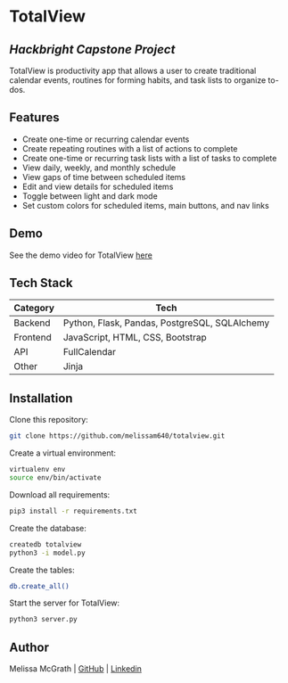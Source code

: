 # TotalView
## _Hackbright Capstone Project_

TotalView is productivity app that allows a user to create traditional calendar events, routines for forming habits, and task lists to organize to-dos.

## Features

- Create one-time or recurring calendar events
- Create repeating routines with a list of actions to complete
- Create one-time or recurring task lists with a list of tasks to complete
- View daily, weekly, and monthly schedule
- View gaps of time between scheduled items
- Edit and view details for scheduled items
- Toggle between light and dark mode
- Set custom colors for scheduled items, main buttons, and nav links

## Demo

See the demo video for TotalView [here]()

## Tech Stack

| Category | Tech |
| ------ | ------ |
| Backend | Python, Flask, Pandas, PostgreSQL, SQLAlchemy |
| Frontend | JavaScript, HTML, CSS, Bootstrap |
| API | FullCalendar |
| Other | Jinja |

## Installation

Clone this repository:
```sh
git clone https://github.com/melissam640/totalview.git
```
Create a virtual environment:
```sh
virtualenv env
source env/bin/activate
```
Download all requirements:
```sh
pip3 install -r requirements.txt
```
Create the database:
```sh
createdb totalview
python3 -i model.py
```
Create the tables:
```sh
db.create_all()
```
Start the server for TotalView:
```sh
python3 server.py
```

## Author
Melissa McGrath | [GitHub](https://github.com/melissam640) | [Linkedin](www.linkedin.com/in/melissa-mcgrath)
